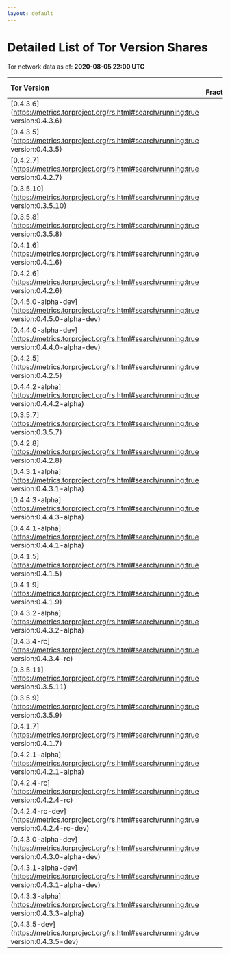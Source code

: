 ```yaml
---
layout: default
---
```



# Detailed List of Tor Version Shares

Tor network data as of: **2020-08-05 22:00 UTC**

| Tor Version                                                                                               |   CW Fraction(%) |   Exit(%) |   Guard(%) |   #Relays |
|:----------------------------------------------------------------------------------------------------------|-----------------:|----------:|-----------:|----------:|
| [0.4.3.6](https://metrics.torproject.org/rs.html#search/running:true version:0.4.3.6)                     |             38   |     60.64 |      29.62 |      2080 |
| [0.4.3.5](https://metrics.torproject.org/rs.html#search/running:true version:0.4.3.5)                     |             22.9 |      7.9  |      25.41 |      1806 |
| [0.4.2.7](https://metrics.torproject.org/rs.html#search/running:true version:0.4.2.7)                     |             17.1 |     24.69 |      15.24 |      1093 |
| [0.3.5.10](https://metrics.torproject.org/rs.html#search/running:true version:0.3.5.10)                   |              7   |      1.14 |       9.28 |       776 |
| [0.3.5.8](https://metrics.torproject.org/rs.html#search/running:true version:0.3.5.8)                     |              3.7 |      0.39 |       5.88 |       261 |
| [0.4.1.6](https://metrics.torproject.org/rs.html#search/running:true version:0.4.1.6)                     |              2.5 |      0.38 |       4    |       167 |
| [0.4.2.6](https://metrics.torproject.org/rs.html#search/running:true version:0.4.2.6)                     |              1.7 |      0.58 |       1.73 |       207 |
| [0.4.5.0-alpha-dev](https://metrics.torproject.org/rs.html#search/running:true version:0.4.5.0-alpha-dev) |              1   |      3.13 |       0.19 |        95 |
| [0.4.4.0-alpha-dev](https://metrics.torproject.org/rs.html#search/running:true version:0.4.4.0-alpha-dev) |              0.8 |      0.03 |       1.51 |        24 |
| [0.4.2.5](https://metrics.torproject.org/rs.html#search/running:true version:0.4.2.5)                     |              0.7 |      0.17 |       1.14 |        90 |
| [0.4.4.2-alpha](https://metrics.torproject.org/rs.html#search/running:true version:0.4.4.2-alpha)         |              0.7 |      0.17 |       1.11 |        43 |
| [0.3.5.7](https://metrics.torproject.org/rs.html#search/running:true version:0.3.5.7)                     |              0.6 |      0    |       1.21 |        27 |
| [0.4.2.8](https://metrics.torproject.org/rs.html#search/running:true version:0.4.2.8)                     |              0.4 |      0    |       0.69 |        23 |
| [0.4.3.1-alpha](https://metrics.torproject.org/rs.html#search/running:true version:0.4.3.1-alpha)         |              0.4 |      0    |       0.79 |         5 |
| [0.4.4.3-alpha](https://metrics.torproject.org/rs.html#search/running:true version:0.4.4.3-alpha)         |              0.4 |      0.34 |       0.62 |        37 |
| [0.4.4.1-alpha](https://metrics.torproject.org/rs.html#search/running:true version:0.4.4.1-alpha)         |              0.3 |      0.14 |       0.54 |        12 |
| [0.4.1.5](https://metrics.torproject.org/rs.html#search/running:true version:0.4.1.5)                     |              0.1 |      0    |       0.14 |        23 |
| [0.4.1.9](https://metrics.torproject.org/rs.html#search/running:true version:0.4.1.9)                     |              0.1 |      0.09 |       0.16 |        25 |
| [0.4.3.2-alpha](https://metrics.torproject.org/rs.html#search/running:true version:0.4.3.2-alpha)         |              0.1 |      0    |       0.22 |         6 |
| [0.4.3.4-rc](https://metrics.torproject.org/rs.html#search/running:true version:0.4.3.4-rc)               |              0.1 |      0    |       0.25 |         7 |
| [0.3.5.11](https://metrics.torproject.org/rs.html#search/running:true version:0.3.5.11)                   |              0   |      0    |       0    |         2 |
| [0.3.5.9](https://metrics.torproject.org/rs.html#search/running:true version:0.3.5.9)                     |              0   |      0    |       0.08 |         1 |
| [0.4.1.7](https://metrics.torproject.org/rs.html#search/running:true version:0.4.1.7)                     |              0   |      0.05 |       0.02 |         8 |
| [0.4.2.1-alpha](https://metrics.torproject.org/rs.html#search/running:true version:0.4.2.1-alpha)         |              0   |      0    |       0.02 |         1 |
| [0.4.2.4-rc](https://metrics.torproject.org/rs.html#search/running:true version:0.4.2.4-rc)               |              0   |      0.07 |       0.01 |         2 |
| [0.4.2.4-rc-dev](https://metrics.torproject.org/rs.html#search/running:true version:0.4.2.4-rc-dev)       |              0   |      0    |       0    |         1 |
| [0.4.3.0-alpha-dev](https://metrics.torproject.org/rs.html#search/running:true version:0.4.3.0-alpha-dev) |              0   |      0    |       0    |         2 |
| [0.4.3.1-alpha-dev](https://metrics.torproject.org/rs.html#search/running:true version:0.4.3.1-alpha-dev) |              0   |      0    |       0    |         1 |
| [0.4.3.3-alpha](https://metrics.torproject.org/rs.html#search/running:true version:0.4.3.3-alpha)         |              0   |      0    |       0    |         3 |
| [0.4.3.5-dev](https://metrics.torproject.org/rs.html#search/running:true version:0.4.3.5-dev)             |              0   |      0    |       0    |         1 |